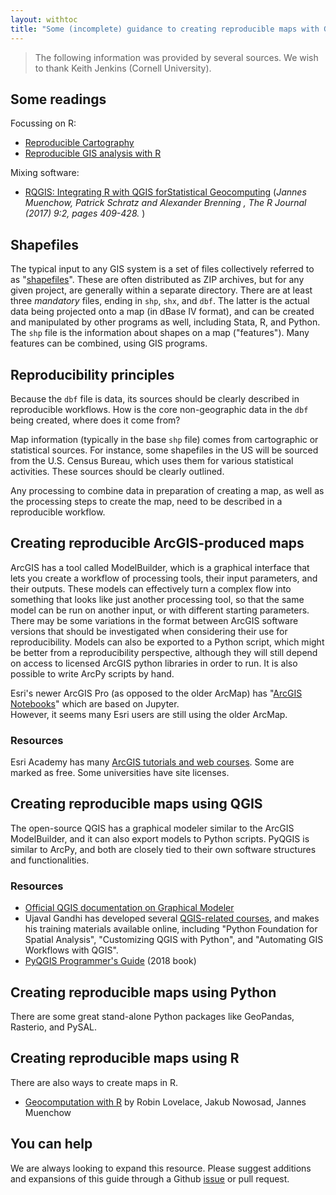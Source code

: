 ```yaml
---
layout: withtoc
title: "Some (incomplete) guidance to creating reproducible maps with GIS software"
---
```


> The following information was provided by several sources. We wish to thank Keith Jenkins (Cornell University).

## Some readings

Focussing on R:

- [Reproducible Cartography](https://riatelab.github.io/ReproducibleCartography/paper/paper.html) 
- [Reproducible GIS analysis with R](https://staff.washington.edu/phurvitz/r_gis/)

Mixing software:

- [RQGIS: Integrating R with QGIS forStatistical Geocomputing](https://journal.r-project.org/archive/2017/RJ-2017-067/RJ-2017-067.pdf) (*Jannes Muenchow, Patrick Schratz and Alexander Brenning , The R Journal (2017) 9:2, pages 409-428.* )

## Shapefiles

The typical input to any GIS system is a set of files collectively referred to as "[shapefiles](https://en.wikipedia.org/wiki/Shapefile)". These are often distributed as ZIP archives, but for any given project, are generally within a separate directory. There are at least three *mandatory* files, ending in `shp`, `shx`, and `dbf`. The latter is the actual data being projected onto a map (in dBase IV format), and can be created and manipulated by other programs as well, including Stata, R, and Python. The `shp` file is the information about shapes on a map ("features"). Many features can be combined, using GIS programs. 

## Reproducibility principles

Because the `dbf` file is data, its sources should be clearly described in reproducible workflows. How is the core non-geographic data in the `dbf` being created, where does it come from? 

Map information (typically in the base `shp` file) comes from cartographic or statistical sources. For instance, some shapefiles in the US will be sourced from the U.S. Census Bureau, which uses them for various statistical activities. These sources should be clearly outlined.

Any processing to combine data in preparation of creating a map, as well as the processing steps to create the map, need to be described in a reproducible workflow.


## Creating reproducible ArcGIS-produced maps

ArcGIS has a tool called ModelBuilder, which is a graphical
interface that lets you create a workflow of processing tools, their
input parameters, and their outputs.  These models can effectively
turn a complex flow into something that looks like just another
processing tool, so that the same model can be run on another input,
or with different starting parameters.  There may be some variations in
the format between ArcGIS software versions that should be
investigated when considering their use for reproducibility.  Models
can also be exported to a Python script, which might be better from a
reproducibility perspective, although they will still depend on access
to licensed ArcGIS python libraries in order to run.  It is also
possible to write ArcPy scripts by hand.

Esri's newer ArcGIS Pro (as opposed to the
older ArcMap) has "[ArcGIS Notebooks](https://pro.arcgis.com/en/pro-app/arcpy/get-started/pro-notebooks.htm)" which are based on Jupyter.  
However, it seems many Esri users are still using the older ArcMap.

### Resources

Esri Academy has many [ArcGIS tutorials and web courses](https://www.esri.com/training/catalog/search/).  Some are
marked as free.  Some universities have site licenses.  

## Creating reproducible maps using QGIS

The open-source QGIS has a graphical modeler similar to the ArcGIS
ModelBuilder, and it can also export models to Python scripts.  PyQGIS
is similar to ArcPy, and both are closely tied to their own software
structures and functionalities.  

### Resources

- [Official QGIS documentation on Graphical Modeler](https://docs.qgis.org/3.10/en/docs/user_manual/processing/modeler.html)
- Ujaval Gandhi has developed several [QGIS-related courses](https://courses.spatialthoughts.com/), and makes
his training materials available online, including "Python Foundation
for Spatial Analysis", "Customizing QGIS with Python", and "Automating
GIS Workflows with QGIS".
- [PyQGIS Programmer's Guide](https://locatepress.com/ppg3) (2018 book)


## Creating reproducible maps using Python

There are  some great
stand-alone Python packages like GeoPandas, Rasterio, and PySAL.

## Creating reproducible maps using R

There are also ways to create maps in R.

- [Geocomputation with R](https://geocompr.robinlovelace.net/) by Robin Lovelace, Jakub Nowosad, Jannes Muenchow

## You can help

We are always looking to expand this resource. Please suggest additions and expansions of this guide through a Github [issue](https://github.com/social-science-data-editors/guidance/issues/new/choose) or pull request.

